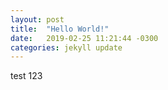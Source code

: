 ```yaml
---
layout: post
title:  "Hello World!"
date:   2019-02-25 11:21:44 -0300
categories: jekyll update
---
```




test 123